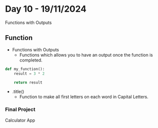 # Day 10 - 19/11/2024
Functions with Outputs

## Function
- Functions with Outputs
    - Functions which allows you to have an output once the function is completed.
```py
def my_function():
    result = 3 * 2

    return result
```
- .title()
    - Function to make all first letters on each word in Capital Letters.

### Final Project
Calculator App